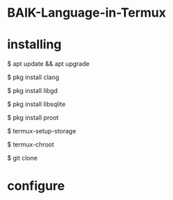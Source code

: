 # BAIK-Language-in-Termux
# installing 
$ apt update && apt upgrade

$ pkg install clang

$ pkg install libgd 

$ pkg install libsqlite 

$ pkg install proot 

$ termux-setup-storage 

$ termux-chroot

$ git clone 

# configure
